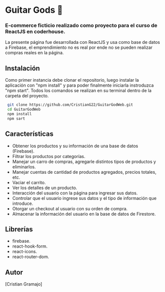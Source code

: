 # **Guitar Gods** 🎸

### E-commerce ficticio realizado como proyecto para el curso de ReactJS en coderhouse.
La presente página fue desarrollada con ReactJS y usa como base de datos a Firebase, el emprendimiento no es real por ende no se pueden realizar compras reales en la página.

## Instalación
Como primer instancia debe clonar el repositorio, luego instalar la aplicación con "npm install" y para poder finalmente iniciarla instroduzca "npm start". Todos los comandos se realizan en su terminal dentro de la carpeta del proyecto.

``` sh
 git clone https://github.com/CristianG22/GuitarGodWeb.git
 cd GuitarGodWeb
 npm install
 npm sart
```

## Características
- Obtener los productos y su información de una base de datos (Firebase).
- Filtrar los productos por categorías.
- Manejar un carro de compras, agregarle distintos tipos de productos y eliminarlos.
- Manejar cuentas de cantidad de productos agregados, precios totales, etc.
- Vaciar el carrito.
- Ver los detalles de un producto.
- Interacción del usuario con la página para ingresar sus datos.
- Controlar que el usuario ingrese sus datos y el tipo de información que introduce.
- Otorgar un checkout al usuario con su orden de compra.
- Almacenar la información del usuario en la base de datos de Firestore.

## Librerías
- firebase.
- react-hook-form.
- react-icons.
- react-router-dom.

## Autor
[Cristian Gramajo]